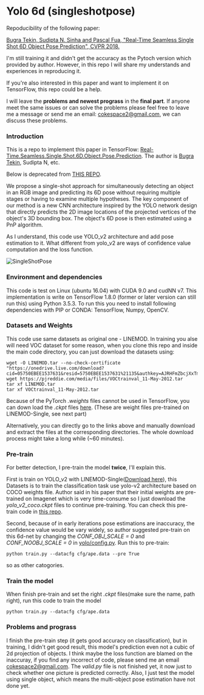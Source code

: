 # Yolo 6d (singleshotpose)
Repoducibility of the following paper:

[Bugra Tekin, Sudipta N. Sinha and Pascal Fua, "Real-Time Seamless Single Shot 6D Object Pose Prediction", CVPR 2018.](https://arxiv.org/pdf/1711.08848.pdf)

I'm still training it and didn't get the accuracy as the Pytoch version which provided by author. However, in this repo I will share my understands and experiences in reproducing it.

If you're also interested in this paper and want to implement it on TensorFlow, this repo could be a help.

I will leave the **problems and newest prograss** in the **final part**. If anyone meet the same issues or can solve the problems please feel free to leave me a message or send me an email: [cokespace2@gmail.com](cokespace2@gmail.com), we can discuss these problems.

### Introduction
This is a repo to implement this paper in TensorFlow: [Real-Time.Seamless.Single.Shot.6D.Object.Pose.Prediction](https://arxiv.org/abs/1711.08848). 
The author is [Bugra Tekin](http://bugratekin.info), Sudipta N, etc.

Below is deprecated from [THIS REPO](https://github.com/Microsoft/singleshotpose).

We propose a single-shot approach for simultaneously detecting an object in an RGB image and predicting its 6D pose without requiring multiple stages or having to examine multiple hypotheses. The key component of our method is a new CNN architecture inspired by the YOLO network design that directly predicts the 2D image locations of the projected vertices of the object's 3D bounding box. The object's 6D pose is then estimated using a PnP algorithm.

As I understand, this code use YOLO_v2 architecture and add pose estimation to it. What different from yolo_v2 are ways of confidence value computation and the loss function.

![SingleShotPose](https://btekin.github.io/single_shot_pose.png)

### Environment and dependencies
This code is test on Linux (ubuntu 16.04) with CUDA 9.0 and cudNN v7. This implementation is write on TensorFlow 1.8.0 (former or later version can still run this) using Python 3.5.3. To run this you need to install following dependencies with PIP or CONDA: 
TensorFlow, Numpy, OpenCV.

### Datasets and Weights
This code use same datasets as original one - LINEMOD. In training you alse will need VOC dataset for some reason, when you clone this repo and inside the main code directory, you can just download the datasets using:
```
wget -O LINEMOD.tar --no-check-certificate "https://onedrive.live.com/download?cid=05750EBEE1537631&resid=5750EBEE1537631%21135&authkey=AJRHFmZbcjXxTmI"
wget https://pjreddie.com/media/files/VOCtrainval_11-May-2012.tar
tar xf LINEMOD.tar
tar xf VOCtrainval_11-May-2012.tar
```
Because of the PyTorch *.weights* files cannot be used in TensorFlow, you can down load the *.ckpt* files [here](). (These are weight files pre-trained on LINEMOD-Single, see next part)

Alternatively, you can directly go to the links above and manually download and extract the files at the corresponding directories. The whole download process might take a long while (~60 minutes).

### Pre-train
For better detection, I pre-train the model **twice**, I'll explain this.

First is train on YOLO_v2 with LINEMOD-Single([Download here](https://www.tugraz.at/institute/icg/research/team-lepetit/research-projects/object-detection-and-3d-pose-estimation/)), this Datasets is to train the classification task use yolo-v2 architecture based on COCO weights file. Author said in his paper that their initial weights are pre-trained on Imagenet which is very time-consume so I just download the *yolo_v2_coco.ckpt* files to continue pre-training.
You can check this pre-train code in [this repo](https://github.com/Mmmofan/Yolo_6d-pre-train-with-yolov2).

Second, because of in early iterations pose estimations are inaccuracy, the confidence value would be vary widely, so author suggested pre-train on this 6d-net by changing the *CONF_OBJ_SCALE = 0* and *CONF_NOOBJ_SCALE = 0* in [yolo/config.py](https://github.com/Mmmofan/YOLO_6D/blob/master/yolo/config.py).
Run this to pre-train:
```
python train.py --datacfg cfg/ape.data --pre True
```
so as other catogories.

### Train the model
When finish pre-train and set the right *.ckpt* files(make sure the name, path right), run this code to train the model
```
python train.py --datacfg cfg/ape.data
```

### Problems and prograss
I finish the pre-train step (it gets good accuracy on classification), but in training, I didn't get good result, this model's prediction even not a cubic of 2d projection of objects.
I think maybe the loss function are blamed on the inaccuray, if you find any incorrect of code, please send me an email [cokespace2@gmail.com](cokespace2@gmail.com).
The *valid.py* file is not finished yet, it now just to check whether one picture is predicted correctly.
Also, I just test the model using single object, which means the multi-object pose estimation have not done yet.